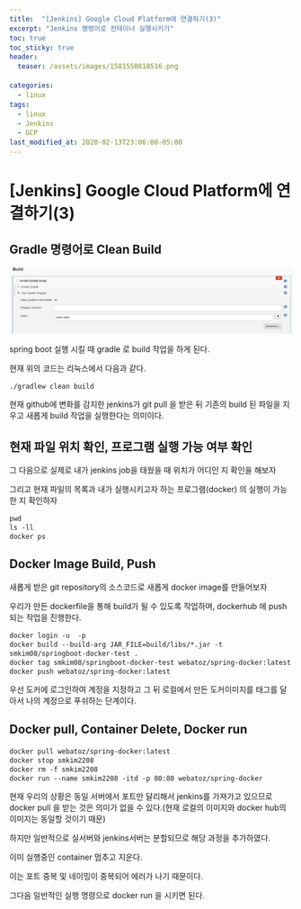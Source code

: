 ```yaml
---
title:  "[Jenkins] Google Cloud Platform에 연결하기(3)"
excerpt: "Jenkins 명령어로 컨테이너 실행시키기"
toc: true
toc_sticky: true
header:
  teaser: /assets/images/1581550818516.png

categories:
  - linux
tags:
  - linux
  - Jenkins
  - GCP
last_modified_at: 2020-02-13T23:06:00-05:00
---
```




# [Jenkins] Google Cloud Platform에 연결하기(3)

## Gradle 명령어로 Clean Build

![1581550818516](../../assets/images/1581550818516.png)

spring boot 실행 시킬 때 gradle 로 build 작업을 하게 된다.

현재 위의 코드는 리눅스에서 다음과 같다.

```
./gradlew clean build
```

현재 github에 변화를 감지한 jenkins가 git pull 을 받은 뒤  기존의 build 된 파일을 지우고 새롭게 build 작업을 실행한다는 의미이다.

## 현재 파일 위치 확인, 프로그램 실행 가능 여부 확인

그 다음으로 실제로 내가 jenkins job을 태웠을 때 위치가 어디인 지 확인을 해보자

그리고 현재 파일의 목록과 내가 실행시키고자 하는 프로그램(docker) 의 실행이 가능한 지 확인하자

```
pwd
ls -ll
docker ps
```



## Docker Image Build, Push

새롭게 받은 git repository의 소스코드로 새롭게 docker image를 만들어보자

우리가 만든 dockerfile을 통해  build가 될 수 있도록 작업하며, dockerhub 에 push 되는 작업을 진행한다.

```
docker login -u  -p 
docker build --build-arg JAR_FILE=build/libs/*.jar -t smkim08/springboot-docker-test .
docker tag smkim08/springboot-docker-test webatoz/spring-docker:latest
docker push webatoz/spring-docker:latest
```

우선 도커에 로그인하여 계정을 지정하고 그 뒤 로컬에서 만든 도커이미지를 태그를 달아서 나의 계정으로 푸쉬하는 단계이다.



## Docker pull, Container Delete, Docker run

```
docker pull webatoz/spring-docker:latest
docker stop smkim2208
docker rm -f smkim2208
docker run --name smkim2208 -itd -p 80:80 webatoz/spring-docker 
```

현재 우리의 상황은 동일 서버에서 포트만 달리해서 jenkins를 가져가고 있으므로 docker pull 을 받는 것은 의미가 없을 수 있다.(현재 로컬의 이미지와 docker hub의 이미지는 동일할 것이기 때문)

하지만 일반적으로 실서버와 jenkins서버는 분할되므로 해당 과정을 추가하였다.

이미 실행중인 container 멈추고 지운다. 

이는 포트 중복 및 네이밍이 중복되어 에러가 나기 때문이다.

그다음 일반적인 실행 명령으로 docker run 을 시키면 된다.